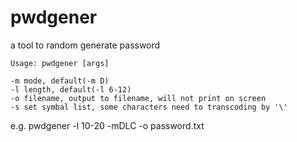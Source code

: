 # pwdgener
a tool to random generate password

	Usage: pwdgener [args]
	
	-m mode, default(-m D)
	-l length, default(-l 6-12)
	-o filename, output to filename, will not print on screen
	-s set symbal list, some characters need to transcoding by '\'
  
  e.g. pwdgener -l 10-20 -mDLC -o password.txt
